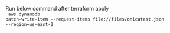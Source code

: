 Run below command after terraform apply <br>
<code> aws dynamodb batch-write-item --request-items file://files/onicatest.json --region=us-east-2</code>

